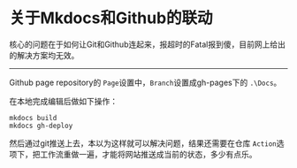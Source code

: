 # 关于Mkdocs和Github的联动

核心的问题在于如何让Git和Github连起来，报超时的Fatal报到傻，目前网上给出的解决方案均无效。

---

Github page repository的 `Page`设置中，`Branch`设置成gh-pages下的 `.\Docs`。

在本地完成编辑后做如下操作：

```shell
mkdocs build
mkdocs gh-deploy
```

然后通过git推送上去，本以为这样就可以解决问题，结果还需要在仓库 `Action`选项下，把工作流重做一遍，才能将网站推送成当前的状态，多少有点乐。
